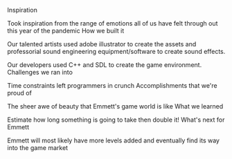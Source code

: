 
Inspiration

Took inspiration from the range of emotions all of us have felt through out this year of the pandemic
How we built it

Our talented artists used adobe illustrator to create the assets and professorial sound engineering equipment/software to create sound effects.

Our developers used C++ and SDL to create the game environment.
Challenges we ran into

Time constraints left programmers in crunch
Accomplishments that we're proud of

The sheer awe of beauty that Emmett's game world is like
What we learned

Estimate how long something is going to take then double it!
What's next for Emmett

Emmett will most likely have more levels added and eventually find its way into the game market
